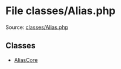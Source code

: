 File classes/Alias.php
=========

Source: [classes/Alias.php](https://github.com/PrestaShop/PrestaShop/blob/1.5.3.0/classes/Alias.php)


Classes
-------

* [AliasCore](class.AliasCore.md)

